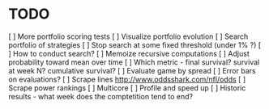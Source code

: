 TODO
========

[ ] More portfolio scoring tests
[ ] Visualize portfolio evolution
[ ] Search portfolio of strategies
[ ] Stop search at some fixed threshold (under 1% ?)
[ ] How to conduct search?
[ ] Memoize recursive computations
[ ] Adjust probability toward mean over time
[ ] Which metric - final survival? survival at week N? cumulative survival?
[ ] Evaluate game by spread
[ ] Error bars on evaluations?
[ ] Scrape lines
    http://www.oddsshark.com/nfl/odds
[ ] Scrape power rankings
[ ] Multicore
[ ] Profile and speed up
[ ] Historic results - what week does the comptetition tend to end?
